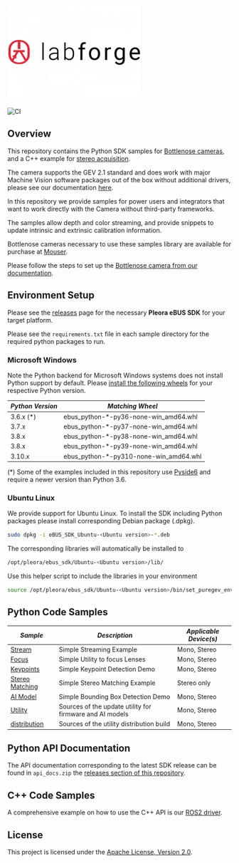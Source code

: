 ![Labforge logo](doc/img/logo-2-300x212.png)

![CI](https://github.com/labforge/sdk-demos/actions/workflows/main.yml/badge.svg)

## Overview

This repository contains the Python SDK samples for [Bottlenose cameras](https://www.labforge.ca/features-bottlenose/),
and a C++ example for [stereo acquisition](stereo_viewer/README.md).

The camera supports the GEV 2.1 standard and does work with major Machine Vision
software packages out of the box without additional drivers, please see our documentation
[here](https://docs.labforge.ca/docs/interfaces).

In this repository we provide samples for power users and integrators that want to work directly with the Camera 
without third-party frameworks. 

The samples allow depth and color streaming, and provide snippets to update intrinsic and extrinsic calibration 
information.

Bottlenose cameras necessary to use these samples library are available for 
purchase at [Mouser](https://www.mouser.ca/manufacturer/labforge/).

Please follow the steps to set up the [Bottlenose camera from our documentation](https://docs.labforge.ca/docs).

## Environment Setup

Please see the [releases](https://github.com/labforge/sdk-demos/releases/) page 
for the necessary **Pleora eBUS SDK** for your target platform. 

Please see the ```requirements.txt``` file in each sample directory for the
required python packages to run.

### Microsoft Windows

Note the Python backend for Microsoft Windows systems does not install Python
support by default. Please [install the following wheels](https://packaging.python.org/en/latest/tutorials/installing-packages/)
for your respective Python version.

| ***Python Version*** | ***Matching Wheel***                   |
|----------------------|----------------------------------------|
| 3.6.x (*)            | ebus_python-*-py36-none-win_amd64.whl  |
| 3.7.x                | ebus_python-*-py37-none-win_amd64.whl  |
| 3.8.x                | ebus_python-*-py38-none-win_amd64.whl  |
| 3.8.x                | ebus_python-*-py39-none-win_amd64.whl  |
| 3.10.x               | ebus_python-*-py310-none-win_amd64.whl |

(*) Some of the examples included in this repository use [Pyside6](https://doc.qt.io/qtforpython-6/PySide6/QtWidgets/index.html)
and require a newer version than Python 3.6.

### Ubuntu Linux

We provide support for Ubuntu Linux. To install the SDK including Python packages
please install corresponding Debian package (.dpkg).

```bash
sudo dpkg -i eBUS_SDK_Ubuntu-<Ubuntu version>-*.deb
```

The corresponding libraries will automatically be installed to

```bash
/opt/pleora/ebus_sdk/Ubuntu-<Ubuntu version>/lib/
```

Use this helper script to include the libraries in your environment

```bash
source /opt/pleora/ebus_sdk/Ubuntu-<Ubuntu version>/bin/set_puregev_env.sh
```

## Python Code Samples

| ***Sample***                                 | ***Description***                                        | ***Applicable Device(s)*** |
|----------------------------------------------|----------------------------------------------------------|----------------------------|
| [Stream](stream/README.md)                   | Simple Streaming Example                                 | Mono, Stereo               |
| [Focus](focus/README.md)                     | Simple Utility to focus Lenses                           | Mono, Stereo               |
| [Keypoints](keypoints/README.md)             | Simple Keypoint Detection Demo                           | Mono, Stereo               |
| [Stereo Matching](stereo_matching/README.md) | Simple Stereo Matching Example                           | Stereo only                |
| [AI Model](ai_model/README.md)               | Simple Bounding Box Detection Demo                       | Mono, Stereo               |
| [Utility](utility/README.md)                 | Sources of the update utility for firmware and AI models | Mono, Stereo               |
| [distribution](distribution/README.md)       | Sources of the utility distribution build                | Mono, Stereo               |

## Python API Documentation

The API documentation corresponding to the latest SDK release can be found
in ```api_docs.zip``` the [releases section of this repository](https://github.com/labforge/sdk-demos/releases/).

## C++ Code Samples

A comprehensive example on how to use the C++ API is our [ROS2 driver](https://github.com/labforge/bottlenose-ros2).

## License
This project is licensed under the [Apache License, Version 2.0](LICENSE).
